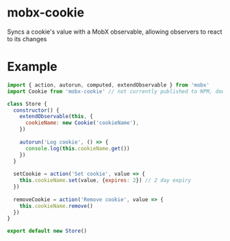 # mobx-cookie
Syncs a cookie's value with a MobX observable, allowing observers to react to its changes

# Example

```js
import { action, autorun, computed, extendObservable } from 'mobx'
import Cookie from 'mobx-cookie' // not currently published to NPM, download locally

class Store {
  constructor() {
    extendObservable(this, {
      cookieName: new Cookie('cookieName'),
    })
    
    autorun('Log cookie', () => {
      console.log(this.cookieName.get())
    })
  }
  
  setCookie = action('Set cookie', value => {
    this.cookieName.set(value, {expires: 2}) // 2 day expiry
  })
  
  removeCookie = action('Remove cookie', value => {
    this.cookieName.remove()
  })
}

export default new Store()
```
